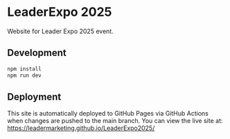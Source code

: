 # LeaderExpo 2025

Website for Leader Expo 2025 event.

## Development

```bash
npm install
npm run dev
```

## Deployment

This site is automatically deployed to GitHub Pages via GitHub Actions when changes are pushed to the main branch. You can view the live site at: https://leadermarketing.github.io/LeaderExpo2025/
